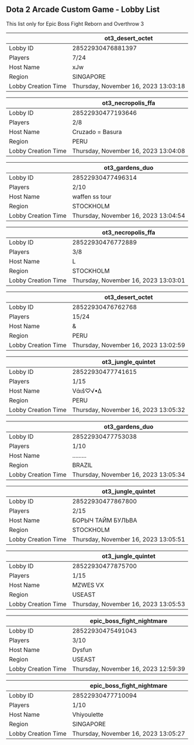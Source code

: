 ## Dota 2 Arcade Custom Game - Lobby List

This list only for Epic Boss Fight Reborn and Overthrow 3

|  | ot3_desert_octet |
| ------ | ------ |
| Lobby ID | 28522930476881397 |
| Players | 7/24 |
| Host Name | xJw |
| Region | SINGAPORE |
| Lobby Creation Time | Thursday, November 16, 2023 13:03:18 |


|  | ot3_necropolis_ffa |
| ------ | ------ |
| Lobby ID | 28522930477193646 |
| Players | 2/8 |
| Host Name | Cruzado = Basura |
| Region | PERU |
| Lobby Creation Time | Thursday, November 16, 2023 13:04:08 |


|  | ot3_gardens_duo |
| ------ | ------ |
| Lobby ID | 28522930477496314 |
| Players | 2/10 |
| Host Name | waffen ss tour |
| Region | STOCKHOLM |
| Lobby Creation Time | Thursday, November 16, 2023 13:04:54 |


|  | ot3_necropolis_ffa |
| ------ | ------ |
| Lobby ID | 28522930476772889 |
| Players | 3/8 |
| Host Name | L |
| Region | STOCKHOLM |
| Lobby Creation Time | Thursday, November 16, 2023 13:03:01 |


|  | ot3_desert_octet |
| ------ | ------ |
| Lobby ID | 28522930476762768 |
| Players | 15/24 |
| Host Name | & |
| Region | PERU |
| Lobby Creation Time | Thursday, November 16, 2023 13:02:59 |


|  | ot3_jungle_quintet |
| ------ | ------ |
| Lobby ID | 28522930477741615 |
| Players | 1/15 |
| Host Name | Vάιŝ♡√•∆ |
| Region | PERU |
| Lobby Creation Time | Thursday, November 16, 2023 13:05:32 |


|  | ot3_gardens_duo |
| ------ | ------ |
| Lobby ID | 28522930477753038 |
| Players | 1/10 |
| Host Name | ......... |
| Region | BRAZIL |
| Lobby Creation Time | Thursday, November 16, 2023 13:05:34 |


|  | ot3_jungle_quintet |
| ------ | ------ |
| Lobby ID | 28522930477867800 |
| Players | 2/15 |
| Host Name | БОРЫЧ ТАЙМ БУЛЬВА |
| Region | STOCKHOLM |
| Lobby Creation Time | Thursday, November 16, 2023 13:05:51 |


|  | ot3_jungle_quintet |
| ------ | ------ |
| Lobby ID | 28522930477875700 |
| Players | 1/15 |
| Host Name | MZWES VX |
| Region | USEAST |
| Lobby Creation Time | Thursday, November 16, 2023 13:05:53 |


|  | epic_boss_fight_nightmare |
| ------ | ------ |
| Lobby ID | 28522930475491043 |
| Players | 3/10 |
| Host Name | Dysfun |
| Region | USEAST |
| Lobby Creation Time | Thursday, November 16, 2023 12:59:39 |


|  | epic_boss_fight_nightmare |
| ------ | ------ |
| Lobby ID | 28522930477710094 |
| Players | 1/10 |
| Host Name | Vhiyoulette |
| Region | SINGAPORE |
| Lobby Creation Time | Thursday, November 16, 2023 13:05:27 |


